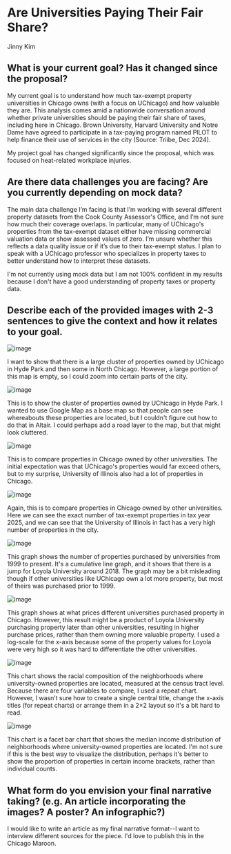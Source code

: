 # Are Universities Paying Their Fair Share?

Jinny Kim

## What is your current goal? Has it changed since the proposal?
My current goal is to understand how much tax-exempt property universities in Chicago owns (with a focus on UChicago) and how valuable they are. This analysis comes amid a nationwide conversation around whether private universities should be paying their fair share of taxes, including here in Chicago. Brown University, Harvard University and Notre Dame have agreed to participate in a tax-paying program named PILOT to help finance their use of services in the city (Source: Triibe, Dec 2024). 

My project goal has changed significantly since the proposal, which was focused on heat-related workplace injuries. 

## Are there data challenges you are facing? Are you currently depending on mock data?
The main data challenge I’m facing is that I’m working with several different property datasets from the Cook County Assessor's Office, and I’m not sure how much their coverage overlaps. In particular, many of UChicago's properties from the tax-exempt dataset either have missing commercial valuation data or show assessed values of zero. I’m unsure whether this reflects a data quality issue or if it’s due to their tax-exempt status. I plan to speak with a UChicago professor who specializes in property taxes to better understand how to interpret these datasets. 

I'm not currently using mock data but I am not 100% confident in my results because I don't have a good understanding of property taxes or property data. 

## Describe each of the provided images with 2-3 sentences to give the context and how it relates to your goal.

![image](../output/uchicago_property_map.png)

I want to show that there is a large cluster of properties owned by UChicago in Hyde Park and then some in North Chicago. However, a large portion of this map is empty, so I could zoom into certain parts of the city.  

![image](../output/hp_property_map.png)

This is to show the cluster of properties owned by UChicago in Hyde Park. I wanted to use Google Map as a base map so that people can see whereabouts these properties are located, but I couldn't figure out how to do that in Altair. I could perhaps add a road layer to the map, but that might look cluttered. 

![image](../output/uni_property_map.png)

This is to compare properties in Chicago owned by other universities. The initial expectation was that UChicago's properties would far exceed others, but to my surprise, University of Illinois also had a lot of properties in Chicago. 

![image](../output/property_ownership_bar.png)

Again, this is to compare properties in Chicago owned by other universities. Here we can see the exact number of tax-exempt properties in tax year 2025, and we can see that the University of Illinois in fact has a very high number of properties in the city. 

![image](../output/property_purchases.png)

This graph shows the number of properties purchased by universities from 1999 to present. It's a cumulative line graph, and it shows that there is a jump for Loyola University around 2018. The graph may be a bit misleading though if other universities like UChicago own a lot more property, but most of theirs was purchased prior to 1999.

![image](../output/purchase_prices.png)

This graph shows at what prices different universities purchased property in Chicago. However, this result might be a product of Loyola University purchasing property later than other universities, resulting in higher purchase prices, rather than them owning more valuable property. I used a log-scale for the x-axis because some of the property values for Loyola were very high so it was hard to differentiate the other universities. 

![image](../output/demographic.png)

This chart shows the racial composition of the neighborhoods where university-owned properties are located, measured at the census tract level. Because there are four variables to compare, I used a repeat chart. However, I wasn’t sure how to create a single central title, change the x-axis titles (for repeat charts) or arrange them in a 2×2 layout so it's a bit hard to read. 

![image](../output/median_income.png)

This chart is a facet bar chart that shows the median income distribution of neighborhoods where university-owned properties are located. I'm not sure if this is the best way to visualize the distribution, perhaps it's better to show the proportion of properties in certain income brackets, rather than individual counts.  


## What form do you envision your final narrative taking? (e.g. An article incorporating the images? A poster? An infographic?)
I would like to write an article as my final narrative format--I want to interview different sources for the piece. I'd love to publish this in the Chicago Maroon. 
